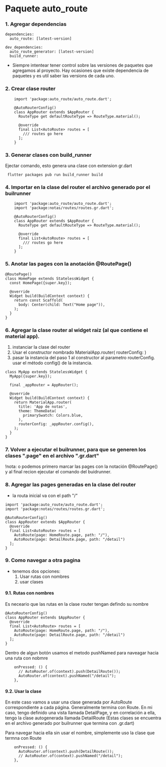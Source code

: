 # Paquete auto_route

### 1. Agregar dependencias

```
dependencies:                    
  auto_route: [latest-version]                    
                    
dev_dependencies:                    
  auto_route_generator: [latest-version]                    
  build_runner:     
```

* Siempre intentear tener control sobre las versiones de paquetes que agregamos al proyecto. Hay ocasiones que existe dependencia de paquetes y es util saber las versions de cada uno.


### 2. Crear clase router

```
    import 'package:auto_route/auto_route.dart';
    
    @AutoRouterConfig()
    class AppRouter extends $AppRouter {
      RouteType get defaultRouteType => RouteType.material();
    
      @override
      final List<AutoRoute> routes = [
        /// routes go here
      ];
    }

```


### 3. Generar clases con build_runner
  
  Ejectar comando, esto genera una clase con extension gr.dart
```
 flutter packages pub run build_runner build  
```


### 4. Importar en la clase del router el archivo generado por el builrunner


```
    import 'package:auto_route/auto_route.dart';
    import 'package:notas/routes/routes.gr.dart';
    
    @AutoRouterConfig()
    class AppRouter extends $AppRouter {
      RouteType get defaultRouteType => RouteType.material();
    
      @override
      final List<AutoRoute> routes = [
        /// routes go here
      ];
    }

```

### 5. Anotar las pages con la anotación @RoutePage()

```
@RoutePage()
class HomePage extends StatelessWidget {
  const HomePage({super.key});

  @override
  Widget build(BuildContext context) {
    return const Scaffold(
      body: Center(child: Text("Home page")),
    );
  }
}

```


### 6. Agregar la clase router al widget raiz (al que contiene el material app).
1. instanciar la clase del router
2. Usar el constructor nombrado MaterialApp.router( routerConfig: )
3. pasar la instancia del paso 1 al constructor al parametro routerConfig. usar el método config() de la instancia.

```
class MyApp extends StatelessWidget {
  MyApp({super.key});

  final _appRouter = AppRouter();

  @override
  Widget build(BuildContext context) {
    return MaterialApp.router(
      title: 'App de notas',
      theme: ThemeData(
        primarySwatch: Colors.blue,
      ),
      routerConfig: _appRouter.config(),
    );
  }
}

```


### 7. Volver a ejecutar el builrunner, para que se generen los clases ".page" en el archivo ".gr.dart"

!nota: o podemos primero marcar las pages con la notación @RoutePage() y al final recion ejecutar el comando del buidrunner. 

### 8. Agregar las pages generadas en la clase del router


* la routa inicial va con el path "/"

```
import 'package:auto_route/auto_route.dart';
import 'package:notas/routes/routes.gr.dart';

@AutoRouterConfig()
class AppRouter extends $AppRouter {
  @override
  final List<AutoRoute> routes = [
    AutoRoute(page: HomeRoute.page, path: "/"),
    AutoRoute(page: DetailRoute.page, path: "/detail")
  ];
}

```



### 9. Como navegar a otra pagina

* tenemos dos opciones:
    1. Usar rutas con nombres
    2. usar clases
    
#### 9.1. Rutas con nombres
Es neceario que las rutas en la clase router tengan defindo su nombre

```
@AutoRouterConfig()
class AppRouter extends $AppRouter {
  @override
  final List<AutoRoute> routes = [
    AutoRoute(page: HomeRoute.page, path: "/"),
    AutoRoute(page: DetailRoute.page, path: "/detail")
  ];
}
````

Dentro de algun botón usamos el metodo pushNamed para naveagar hacia una ruta con nobmre

```
    onPressed: () {
      // AutoRouter.of(context).push(DetailRoute());
      AutoRouter.of(context).pushNamed("/detail");
    },
```

#### 9.2. Usar la clase
En este caso vamos a usar una clase generada por AutoRoute correspondiente a cada página. Generalmente termina con Route. En mi caso, tengo definido una vista llamada DetailPage, y en correlación a ella, tengo la clase autogenerada llamada DetailRoute (Estas clases se encuentra en el archivo generado por builrunner que termina con .gr.dart)

Para navegar hacia ella sin usar el nombre, simplemente uso la clase que termna con Route

```
    onPressed: () {
      AutoRouter.of(context).push(DetailRoute());
      // AutoRouter.of(context).pushNamed("/detail");
    },
```

